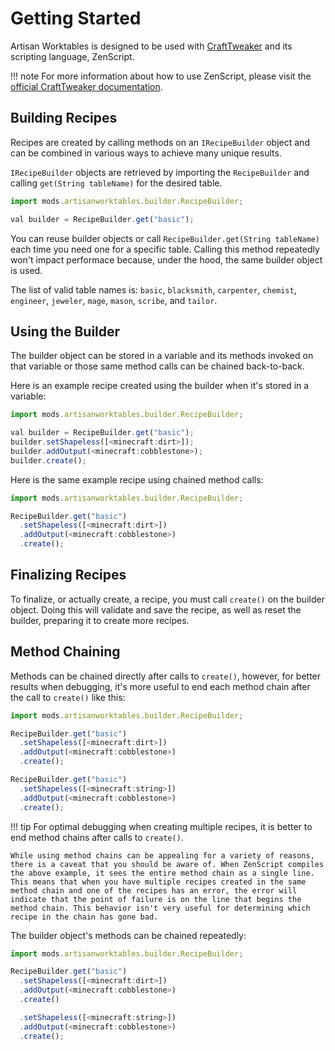 # Getting Started

Artisan Worktables is designed to be used with [CraftTweaker](https://minecraft.curseforge.com/projects/crafttweaker) and its scripting language, ZenScript.

!!! note
    For more information about how to use ZenScript, please visit the [official CraftTweaker documentation](http://crafttweaker.readthedocs.io/en/latest/#).

## Building Recipes

Recipes are created by calling methods on an `IRecipeBuilder` object and can be combined in various ways to achieve many unique results.

`IRecipeBuilder` objects are retrieved by importing the `RecipeBuilder` and calling `get(String tableName)` for the desired table.

```js
import mods.artisanworktables.builder.RecipeBuilder;

val builder = RecipeBuilder.get("basic");
```

You can reuse builder objects or call `RecipeBuilder.get(String tableName)` each time you need one for a specific table. Calling this method repeatedly won't impact performace because, under the hood, the same builder object is used.

The list of valid table names is: `basic`, `blacksmith`, `carpenter`, `chemist`, `engineer`, `jeweler`, `mage`, `mason`, `scribe`, and `tailor`.

## Using the Builder

The builder object can be stored in a variable and its methods invoked on that variable or those same method calls can be chained back-to-back.

Here is an example recipe created using the builder when it's stored in a variable:

```js
import mods.artisanworktables.builder.RecipeBuilder;

val builder = RecipeBuilder.get("basic");
builder.setShapeless([<minecraft:dirt>]);
builder.addOutput(<minecraft:cobblestone>);
builder.create();
```

Here is the same example recipe using chained method calls:

```js
import mods.artisanworktables.builder.RecipeBuilder;

RecipeBuilder.get("basic")
  .setShapeless([<minecraft:dirt>])
  .addOutput(<minecraft:cobblestone>)
  .create();
```

## Finalizing Recipes

To finalize, or actually create, a recipe, you must call `create()` on the builder object. Doing this will validate and save the recipe, as well as reset the builder, preparing it to create more recipes.

## Method Chaining

Methods can be chained directly after calls to `create()`, however, for better results when debugging, it's more useful to end each method chain after the call to `create()` like this:

```js
import mods.artisanworktables.builder.RecipeBuilder;

RecipeBuilder.get("basic")
  .setShapeless([<minecraft:dirt>])
  .addOutput(<minecraft:cobblestone>)
  .create();

RecipeBuilder.get("basic")
  .setShapeless([<minecraft:string>])
  .addOutput(<minecraft:cobblestone>)
  .create();
```

!!! tip
    For optimal debugging when creating multiple recipes, it is better to end method chains after calls to `create()`.

    While using method chains can be appealing for a variety of reasons, there is a caveat that you should be aware of. When ZenScript compiles the above example, it sees the entire method chain as a single line. This means that when you have multiple recipes created in the same method chain and one of the recipes has an error, the error will indicate that the point of failure is on the line that begins the method chain. This behavior isn't very useful for determining which recipe in the chain has gone bad.

The builder object's methods can be chained repeatedly:

```js
import mods.artisanworktables.builder.RecipeBuilder;

RecipeBuilder.get("basic")
  .setShapeless([<minecraft:dirt>])
  .addOutput(<minecraft:cobblestone>)
  .create()

  .setShapeless([<minecraft:string>])
  .addOutput(<minecraft:cobblestone>)
  .create();
```

